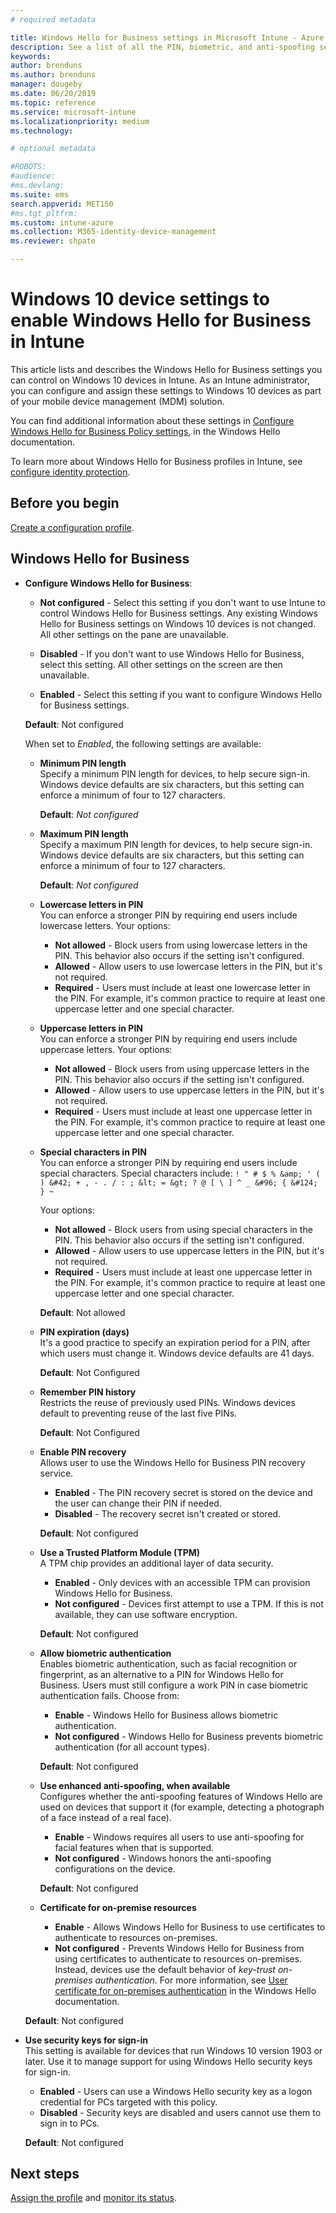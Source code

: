```yaml
---
# required metadata

title: Windows Hello for Business settings in Microsoft Intune - Azure | Microsoft Docs
description: See a list of all the PIN, biometric, and anti-spoofing settings in an identity protection profile to use and configure Windows Hello for Business on Windows 10 devices in Microsoft Intune.
keywords:
author: brenduns
ms.author: brenduns
manager: dougeby
ms.date: 06/20/2019
ms.topic: reference
ms.service: microsoft-intune
ms.localizationpriority: medium
ms.technology:

# optional metadata

#ROBOTS:
#audience:
#ms.devlang:
ms.suite: ems
search.appverid: MET150
#ms.tgt_pltfrm:
ms.custom: intune-azure
ms.collection: M365-identity-device-management
ms.reviewer: shpate

---
```


# Windows 10 device settings to enable Windows Hello for Business in Intune

This article lists and describes the Windows Hello for Business settings you can control on Windows 10 devices in Intune. As an Intune administrator, you can configure and assign these settings to Windows 10 devices as part of your mobile device management (MDM) solution. 

You can find additional information about these settings in [Configure Windows Hello for Business Policy settings](https://docs.microsoft.com/windows/security/identity-protection/hello-for-business/hello-cert-trust-policy-settings), in the Windows Hello documentation.


To learn more about Windows Hello for Business profiles in Intune, see [configure identity protection](identity-protection-configure.md).

## Before you begin

[Create a configuration profile](identity-protection-configure.md#create-the-device-profile).

## Windows Hello for Business
- **Configure Windows Hello for Business**:
  - **Not configured** - Select this setting if you don't want to use Intune to control Windows Hello for Business settings. Any existing Windows Hello for Business settings on Windows 10 devices is not changed. All other settings on the pane are unavailable.

  - **Disabled** - If you don't want to use Windows Hello for Business, select this setting. All other settings on the screen are then unavailable.
  - **Enabled** - Select this setting if you want to configure Windows Hello for Business settings.  
  
  **Default**: Not configured

  When set to *Enabled*, the following settings are available:

  - **Minimum PIN length**  
    Specify a minimum PIN length for devices, to help secure sign-in. Windows device defaults are six characters, but this setting can enforce a minimum of four to 127 characters. 

    **Default**: *Not configured*

  - **Maximum PIN length**  
  Specify a maximum PIN length for devices, to help secure sign-in. Windows device defaults are six characters, but this setting can enforce a minimum of four to 127 characters.  

    **Default**: *Not configured*  

  - **Lowercase letters in PIN**  
    You can enforce a stronger PIN by requiring end users include lowercase letters. Your options:

    - **Not allowed** - Block users from using lowercase letters in the PIN. This behavior also occurs if the setting isn't configured.
    - **Allowed** - Allow users to use lowercase letters in the PIN, but it's not required.
    - **Required** - Users must include at least one lowercase letter in the PIN. For example, it's common practice to require at least one uppercase letter and one special character.

  - **Uppercase letters in PIN**  
    You can enforce a stronger PIN by requiring end users include uppercase letters. Your options:

    - **Not allowed** - Block users from using uppercase letters in the PIN. This behavior also occurs if the setting isn't configured.
    - **Allowed** - Allow users to use uppercase letters in the PIN, but it's not required.
    - **Required** - Users must include at least one uppercase letter in the PIN. For example, it's common practice to require at least one uppercase letter and one special character.

  - **Special characters in PIN**  
    You can enforce a stronger PIN by requiring end users include special characters. Special characters include: `! " # $ % &amp; ' ( ) &#42; + , - . / : ; &lt; = &gt; ? @ [ \ ] ^ _ &#96; { &#124; } ~`  

    Your options:
    - **Not allowed** - Block users from using special characters in the PIN. This behavior also occurs if the setting isn't configured.
    - **Allowed** - Allow users to use uppercase letters in the PIN, but it's not required.
    - **Required** - Users must include at least one uppercase letter in the PIN. For example, it's common practice to require at least one uppercase letter and one special character.

    **Default**: Not allowed

  - **PIN expiration (days)**  
    It's a good practice to specify an expiration period for a PIN, after which users must change it. Windows device defaults are 41 days.

    **Default**: Not Configured

  - **Remember PIN history**  
    Restricts the reuse of previously used PINs. Windows devices default to preventing reuse of the last five PINs.  

    **Default**: Not Configured  

  - **Enable PIN recovery**   
    Allows user to use the Windows Hello for Business PIN recovery service. 
    
    - **Enabled** - The PIN recovery secret is stored on the device and the user can change their PIN if needed.  
    - **Disabled** - The recovery secret isn't created or stored.

    **Default**: Not configured

  - **Use a Trusted Platform Module (TPM)**   
    A TPM chip provides an additional layer of data security.  

    - **Enabled** - Only devices with an accessible TPM can provision Windows Hello for Business.
    - **Not configured** - Devices first attempt to use a TPM. If this is not available, they can use software encryption.
    
    **Default**: Not configured

  - **Allow biometric authentication**  
     Enables biometric authentication, such as facial recognition or fingerprint, as an alternative to a PIN for Windows Hello for Business. Users must still configure a work PIN in case biometric authentication fails. Choose from:

    - **Enable** - Windows Hello for Business allows biometric authentication.
    - **Not configured** - Windows Hello for Business prevents biometric authentication (for all account types).

    **Default**: Not configured

  - **Use enhanced anti-spoofing, when available**  
    Configures whether the anti-spoofing features of Windows Hello are used on devices that support it (for example, detecting a photograph of a face instead of a real face).  
    - **Enable** - Windows requires all users to use anti-spoofing for facial features when that is supported.
    - **Not configured** - Windows honors the anti-spoofing configurations on the device.

    **Default**: Not configured

  - **Certificate for on-premise resources**  

    - **Enable** - Allows Windows Hello for Business to use certificates to authenticate to resources on-premises.
    - **Not configured** - Prevents Windows Hello for Business from using certificates to authenticate to resources on-premises. Instead, devices use the default behavior of *key-trust on-premises authentication*. For more information, see [User certificate for on-premises authentication](https://docs.microsoft.com/windows/security/identity-protection/hello-for-business/hello-cert-trust-policy-settings#use-certificate-for-on-premises-authentication) in the Windows Hello documentation.  

  **Default**: Not configured

- **Use security keys for sign-in**  
  This setting is available for devices that run Windows 10 version 1903 or later. Use it to manage support for using Windows Hello security keys for sign-in.  

  - **Enabled** - Users can use a Windows Hello security key as a logon credential for PCs targeted with this policy. 
  - **Disabled** - Security keys are disabled and users cannot use them to sign in to PCs.   

  **Default**: Not configured

## Next steps

[Assign the profile](../configuration/device-profile-assign.md) and [monitor its status](../configuration/device-profile-monitor.md).
